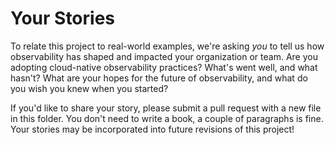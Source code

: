 # Your Stories

To relate this project to real-world examples, we're asking _you_ to tell us how
observability has shaped and impacted your organization or team. Are you
adopting cloud-native observability practices? What's went well, and what
hasn't? What are your hopes for the future of observability, and what do you
wish you knew when you started?

If you'd like to share your story, please submit a pull request with a new file
in this folder. You don't need to write a book, a couple of paragraphs is fine.
Your stories may be incorporated into future revisions of this project!

